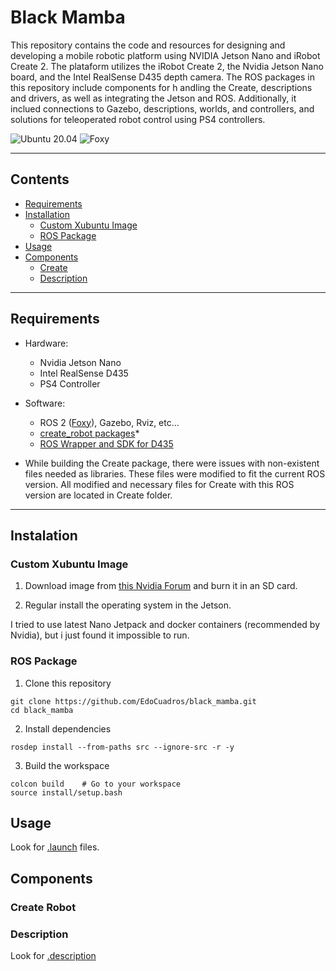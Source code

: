 # Black Mamba


This repository contains the code and resources for designing and developing a mobile robotic platform using 
NVIDIA Jetson Nano and iRobot Create 2. The plataform utilizes the iRobot Create 2, the Nvidia Jetson Nano board, and the Intel RealSense D435 depth camera. The ROS packages in this repository include components for h andling the Create, descriptions and drivers, as  well as integrating the Jetson and ROS. Additionally, it inclued connections to Gazebo, descriptions, worlds, and controllers, and solutions for teleoperated robot control using PS4 controllers. 

![Ubuntu 20.04](https://img.shields.io/badge/Ubuntu-20.04-orange?logo=ubuntu&logoColor=white)
![Foxy](https://img.shields.io/badge/ROS-Foxy-blue?logo=ros&logoColor=white)

<hr>

## Contents

- [Requirements](#requirements)
- [Installation](#Instalation)
    - [Custom Xubuntu Image](#custom-xubuntu-image)
    - [ROS Package](#ros-package)
- [Usage](#usage)
- [Components](#usage)
    - [Create](#create-robot)
    - [Description](#description)
<hr>

## Requirements

- Hardware: 
    - Nvidia Jetson Nano
    - Intel RealSense D435
    - PS4 Controller

- Software:
    - ROS 2 ([Foxy](https://docs.ros.org/en/foxy/Installation.html)), Gazebo, Rviz, etc...
    - [create_robot packages](https://github.com/AutonomyLab/create_robot.git)*
    - [ROS Wrapper and SDK for D435](https://github.com/IntelRealSense/realsense-ros.git)

* While building the Create package, there were issues with non-existent files needed as libraries. These files were modified to fit the current ROS version. All modified and necessary files for Create with this ROS version are located in Create folder.

<hr>

## Instalation

### Custom Xubuntu Image

1. Download image from [this Nvidia Forum](https://forums.developer.nvidia.com/t/xubuntu-20-04-focal-fossa-l4t-r32-3-1-custom-image-for-the-jetson-nano/121768) and burn it in an SD card.

2. Regular install the operating system in the Jetson.

I tried to use latest Nano Jetpack and  docker containers (recommended by Nvidia), but i just found it impossible to run. 


### ROS Package
1. Clone this repository
```
git clone https://github.com/EdoCuadros/black_mamba.git
cd black_mamba
```
2. Install dependencies
```
rosdep install --from-paths src --ignore-src -r -y
```
3. Build the workspace
```
colcon build    # Go to your workspace 
source install/setup.bash   
```

## Usage

Look for [.launch](launch/README.md) files.

## Components 

### Create Robot

### Description

Look for [.description](description/README.md)
